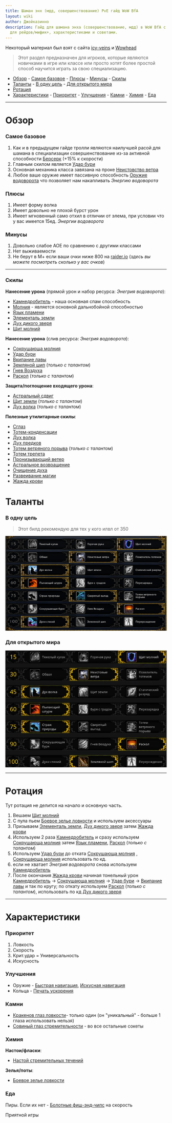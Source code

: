 ```yaml
---
title: Шаман энх (мдд, совершенствование) PvE гайд WoW BfA
layout: wiki
author: Джойказинно
description: Гайд для шамана энха (совершенствование, мдд) в WoW BfA с ротацией, талантами
  для рейдов/мифик+, характеристиками и советами.
---
```


Некоторый материал был взят с сайта [icy-veins](www.icy-veins.com) и [Wowhead](ru.wowhead.com)

> Этот раздел предназначен для игроков, которые являются новичками в игре или классе или просто хотят более простой способ научится играть за свою специализацию.

<!-- vim-markdown-toc Redcarpet -->

+ [Обзор](#обзор)
        - [Самое базовое](#самое-базовое)
        - [Плюсы](#плюсы)
        - [Минусы](#минусы)
        - [Скилы](#скилы)
+ [Таланты](#таланты)
        - [В одну цель](#в-одну-цель)
        - [Для открытого мира](#для-открытого-мира)
+ [Ротация](#ротация)
+ [Характеристики](#характеристики)
        - [Приоритет](#приоритет)
        - [Улучшения](#улучшения)
        - [Камни](#камни)
        - [Химия](#химия)
        - [Еда](#еда)

<!-- vim-markdown-toc -->

<hr>

# Обзор

### Самое базовое

1. Как и в предыдущем гайде тролли являются наилучшей расой для шамана в специализации совершенствование из-за активной способности [Берсерк](https://ru.wowhead.com/spell=26297/) (+15% к скорости)
2. Главным скилом является [Удар бури](https://ru.wowhead.com/spell=17364)
3. Основная механика класса завязана на проке [Неистовство ветра](https://ru.wowhead.com/spell=33757)
4. Любое ваше оружие имеет пассивную способность [Оружие водоворота](https://ru.wowhead.com/spell=187880) что позволяет нам накапливать _Энергию водоворота_

### Плюсы

1. Имеет форму волка
2. Имеет довольно не плохой бурст урон
3. Имеет мгновенный само отхил в отличии от элема, при условии что у вас имеется 15ед. _Энергии водоворота_

### Минусы

1. Довольно слабое АОЕ по сравнению с другими классами
2. Нет выживаемости
3. Не берут в М+ если ваши очки ниже 800 на [raider.io](raider.io) (_здесь вы можете посмотреть сколько у вас очков_)

<hr>

### Скилы

**Нанесение урона** (прямой урон и набор ресурса: _Энегрия водоворота_):

* [Камнедробитель](https://ru.wowhead.com/spell=193786) - наша основная спам способность
* [Молния](https://ru.wowhead.com/spell=187837) - является основной дальнобойной способностью
* [Язык пламени](https://ru.wowhead.com/spell=193796)
* [Элементаль земли](https://ru.wowhead.com/spell=198103)
* [Дух дикого зверя](https://ru.wowhead.com/spell=51533)
* [Щит молний](https://ru.wowhead.com/spell=192106)

**Нанесение урона** (слив ресурса: _Энегрия водоворота_):

* [Сокрушающа молния](https://ru.wowhead.com/spell=187874)
* [Удар бури](https://ru.wowhead.com/spell=17364)
* [Вкипание лавы](https://ru.wowhead.com/spell=60103)
* [Земляной шип](https://ru.wowhead.com/spell=188089) (_только с талантом_)
* [Гнев Воздуха](https://ru.wowhead.com/spell=197211)
* [Раскол](https://ru.wowhead.com/spell=197214) (_только с талантом_)

**Защита/поглощение входящего урона**:

* [Астральный сдвиг](https://ru.wowhead.com/spell=108271)
* [Щит земли](https://ru.wowhead.com/spell=974) (_только с талантом_)
* [Дух волка](https://ru.wowhead.com/spell=260878) (_только с талантом_)

**Полезные утилитарные скилы**:

* [Сглаз](https://ru.wowhead.com/spell=51514)
* [Тотем-конденсации](https://ru.wowhead.com/spell=192058)
* [Дух волка](https://ru.wowhead.com/spell=260878)
* [Дух предков](https://ru.wowhead.com/spell=2008)
* [Тотем ветряного порыва](https://ru.wowhead.com/spell=192077) (_только с талантом_)
* [Тотем трепета](https://ru.wowhead.com/spell=8143)
* [Пронизывающий ветер](https://ru.wowhead.com/spell=57994)
* [Астральное возвращение](https://ru.wowhead.com/spell=556)
* [Очищение духа](https://ru.wowhead.com/spell=51886)
* [Развеивание магии](https://ru.wowhead.com/spell=370)
* [Жажда крови](https://ru.wowhead.com/spell=2825)

# Таланты

### В одну цель

> Этот билд рекомендую для тех у кого илвл от 350

[![Шаман энх - таланты для 350+илвл](/assets/img/pages/shaman/enh-singletarget-350ilvl-talents.jpg)](https://ru.wowhead.com/talent-calc/shaman/enhancement/cj5z)

### Для открытого мира

[![Шаман энх - таланты для открытого мира](/assets/img/pages/shaman/enh-openworld-talents.jpg)](https://ru.wowhead.com/talent-calc/shaman/enhancement/cj1M)

<hr>

# Ротация

Тут ротация не делится на начало и основную часть.

1. Вешаем [Щит молний](https://ru.wowhead.com/spell=192106)
2. С пула пьем [Боевое зелье ловкости](https://ru.wowhead.com/item=163223) и используем аксессуары
3. Призываем [Элементаль земли](https://ru.wowhead.com/spell=198103), [Дух дикого зверя](https://ru.wowhead.com/spell=51533) затем [Жажда крови](https://ru.wowhead.com/spell=2825)
4. Используем 2 раза [Камнедробитель](https://ru.wowhead.com/spell=193786) и сразу используем [Сокрушающа молния](https://ru.wowhead.com/spell=187874) затем [Язык пламени](https://ru.wowhead.com/spell=193796), [Раскол](https://ru.wowhead.com/spell=197214) (_только с талантом_)
5. Используем  [Удар бури](https://ru.wowhead.com/spell=17364) до отката [Сокрушающа молния](https://ru.wowhead.com/spell=187874) , [Сокрушающа молния](https://ru.wowhead.com/spell=187874) использовать по кд.
6. если не хватает  _Энегрия водоворота_ снова используем [Камнедробитель](https://ru.wowhead.com/spell=193786)
7. После окончания [Жажда крови](https://ru.wowhead.com/spell=2825) начиная тонельный урон
[Камнедробитель](https://ru.wowhead.com/spell=193786) &rarr; 
[Сокрушающа молния](https://ru.wowhead.com/spell=187874) &rarr; 
[Удар бури](https://ru.wowhead.com/spell=17364) &rarr; 
[Вкипание лавы](https://ru.wowhead.com/spell=60103) и так по кругу; 
по откату используем [Раскол](https://ru.wowhead.com/spell=197214) (_только с талантом_), использовать по кд [Дух дикого зверя](https://ru.wowhead.com/spell=51533)

<hr>

# Характеристики

### Приоритет

1. Ловкость
2. Скорость
3. Крит.удар = Универсальность
4. Искусность

### Улучшения

* Оружие - [Быстрая навигация](https://ru.wowhead.com/item=159786/), [Искусная навигация](https://ru.wowhead.com/item=159787)
* Кольца - [Печать ускорения](https://ru.wowhead.com/item=153443/)

### Камни

* [Кракенов глаз ловкости](https://ru.wowhead.com/item=153708)- только один (он "уникальный" - больше 1 глаза использовать нельзя)
* [Совиный глаз стремительности](https://ru.wowhead.com/item=154127/) - во все остальные сокеты

### Химия

**Настои/фласки**:

* [Настой стремительных течений](https://ru.wowhead.com/item=152638)

**Зелья/поты**:

* [Боевое зелье ловкости](https://ru.wowhead.com/item=163223)

### Еда

Пиры. Если их нет - [Болотные фиш-энд-чипс](https://ru.wowhead.com/item=154884) на скорость

Приятной игры
